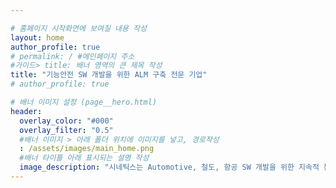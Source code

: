 ```yaml
--- 

# 홈페이지 시작화면에 보여질 내용 작성
layout: home
author_profile: true
# permalink: / #메인페이지 주소
#가이드> title: 배너 영역의 큰 제목 작성
title: "기능안전 SW 개발을 위한 ALM 구축 전문 기업"
# author_profile: true

# 배너 이미지 설정 (page__hero.html)
header:
  overlay_color: "#000"
  overlay_filter: "0.5"
  #배너 이미지 > 아래 폴더 위치에 이미지를 넣고, 경로작성
  : /assets/images/main_home.png
  #배너 타이틀 아래 표시되는 설명 작성
  image_description: "시네틱스는 Automotive, 철도, 항공 SW 개발을 위한 지속적 통합과 빌드 가상화 컨설팅과 교육을 제공합니다."
---
```


<!-- lyj_홈화면 작성내용 -->
